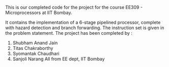 This is our completed code for the project for the course EE309 - Microprocessors at IIT Bombay. 

It contains the implementation of a 6-stage pipelined processor, complete with hazard detection and branch forwarding. The instruction set is given in the problem statement.
The project has been completed by :
1. Shubham Anand Jain
2. Titas Chakraborthy
3. Syomantak Chaudhari
4. Sanjoli Narang
All from EE dept, IIT Bombay
